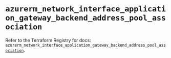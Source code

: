 # `azurerm_network_interface_application_gateway_backend_address_pool_association`

Refer to the Terraform Registry for docs: [`azurerm_network_interface_application_gateway_backend_address_pool_association`](https://registry.terraform.io/providers/hashicorp/azurerm/4.38.0/docs/resources/network_interface_application_gateway_backend_address_pool_association).

